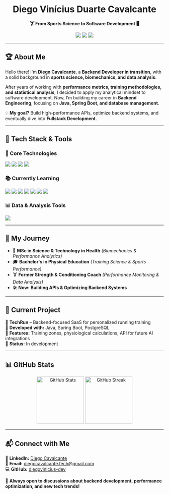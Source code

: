 <h1 align="center">Diego Vinícius Duarte Cavalcante</h1>

<p align="center">
   <strong>🏋️ From Sports Science to Software Development 🖥️</strong>
</p>

<p align="center">
   <a href="https://github.com/diegovinicius-dev"><img src="https://img.shields.io/github/followers/diegovinicius-dev?label=GitHub&style=social"></a>
   <a href="https://www.linkedin.com/in/diego-cavalcante-tech/"><img src="https://img.shields.io/badge/LinkedIn-diego--cavalcante--tech-blue?style=flat&logo=linkedin"></a>
   <a href="mailto:diegocavalcante.tech@gmail.com"><img src="https://img.shields.io/badge/Email-diegocavalcante.tech%40gmail.com-red?style=flat&logo=gmail"></a>
</p>

---

## 🏆 About Me 

Hello there! I'm **Diego Cavalcante**, a **Backend Developer in transition**, with a solid background in **sports science, biomechanics, and data analysis**. 

After years of working with **performance metrics, training methodologies, and statistical analysis**, I decided to apply my analytical mindset to software development. Now, I’m building my career in **Backend Engineering**, focusing on **Java, Spring Boot, and database management**.

💡 **My goal?** Build high-performance APIs, optimize backend systems, and eventually dive into **Fullstack Development**.

---

## 🔧 Tech Stack & Tools 

### **🌟 Core Technologies**
<p align="left">
   <img src="https://img.shields.io/badge/Java-ED8B00?style=for-the-badge&logo=openjdk&logoColor=white" />
   <img src="https://img.shields.io/badge/Spring Boot-6DB33F?style=for-the-badge&logo=spring&logoColor=white" />
   <img src="https://img.shields.io/badge/Kotlin-0095D5?style=for-the-badge&logo=kotlin&logoColor=white" />
   <img src="https://img.shields.io/badge/Git-F05032?style=for-the-badge&logo=git&logoColor=white" />
</p>

### **📚 Currently Learning**
<p align="left">
   <img src="https://img.shields.io/badge/Spring%20Security-6DB33F?style=for-the-badge&logo=spring&logoColor=white" />
   <img src="https://img.shields.io/badge/HTML5-E34F26?style=for-the-badge&logo=html5&logoColor=white" />
   <img src="https://img.shields.io/badge/CSS3-1572B6?style=for-the-badge&logo=css3&logoColor=white" />
   <img src="https://img.shields.io/badge/JavaScript-F7DF1E?style=for-the-badge&logo=javascript&logoColor=black" />
   <img src="https://img.shields.io/badge/PostgreSQL-316192?style=for-the-badge&logo=postgresql&logoColor=white" />
   <img src="https://img.shields.io/badge/MySQL-4479A1?style=for-the-badge&logo=mysql&logoColor=white" />
   <img src="https://img.shields.io/badge/Docker-2496ED?style=for-the-badge&logo=docker&logoColor=white" />
</p>

### **📊 Data & Analysis Tools**
<p align="left">
   <img src="https://img.shields.io/badge/Jamovi-004C8F?style=for-the-badge&logo=jamovi&logoColor=white" />
</p>

---

## 🎯 My Journey 

- 🏅 **MSc in Science & Technology in Health** *(Biomechanics & Performance Analytics)*
- 🎓 **Bachelor's in Physical Education** *(Training Science & Sports Performance)*
- 🏋️ **Former Strength & Conditioning Coach** *(Performance Monitoring & Data Analysis)*
- 🛠️ **Now: Building APIs & Optimizing Backend Systems**

---

## 📌 Current Project 

🚀 **TechRun** – Backend-focused SaaS for personalized running training  
🔹 **Developed with:** Java, Spring Boot, PostgreSQL  
🔹 **Features:** Training zones, physiological calculations, API for future AI integrations  
🔹 **Status:** In development  

---

## 📊 GitHub Stats 

<p align="center">
  <img src="https://github-readme-stats.vercel.app/api?username=diegovinicius-dev&show_icons=true&theme=tokyonight" alt="GitHub Stats" height="150px">
  <img src="https://github-readme-streak-stats.herokuapp.com/?user=diegovinicius-dev&theme=tokyonight" alt="GitHub Streak" height="150px">
</p>

---

## 📬 Connect with Me 

💼 **LinkedIn:** [Diego Cavalcante](https://www.linkedin.com/in/diego-cavalcante-tech/)  
📧 **Email:** [diegocavalcante.tech@gmail.com](mailto:diegocavalcante.tech@gmail.com)  
💻 **GitHub:** [diegovinicius-dev](https://github.com/diegovinicius-dev)  

🚀 **Always open to discussions about backend development, performance optimization, and new tech trends!**


<!---
diegovinicius-dev/diegovinicius-dev is a ✨ special ✨ repository because its `README.md` (this file) appears on your GitHub profile.
You can click the Preview link to take a look at your changes.
--->
